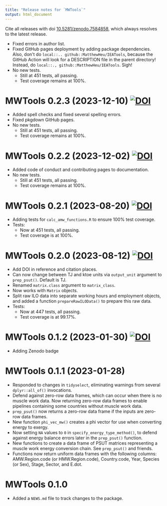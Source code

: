 ```yaml
---
title: "Release notes for `MWTools`"
output: html_document
---
```


Cite all releases with doi [10.5281/zenodo.7584858](https://doi.org/10.5281/zenodo.7584858), 
which always resolves to the latest release.

* Fixed errors in author list.
* Fixed GitHub pages deployment by adding package dependencies.
  Also, don't do `local::.. github::MatthewHeu/IEATools`, because
  the GitHub Action will look for a DESCRIPTION file in the parent directory!
  Instead, do `local::., github::MatthewHeu/IEATools`.
  Sigh! 
* No new tests.
    * Still at 451 tests, all passing.
    * Test coverage remains at 100%.


# MWTools 0.2.3 (2023-12-10) [![DOI](https://zenodo.org/badge/DOI/10.5281/zenodo.10340976.svg)](https://doi.org/10.5281/zenodo.10340976)

* Added spell checks and fixed several spelling errors.
* Fixed pkgdown GitHub pages.
* No new tests.
    * Still at 451 tests, all passing.
    * Test coverage remains at 100%.


# MWTools 0.2.2 (2023-12-02) [![DOI](https://zenodo.org/badge/DOI/10.5281/zenodo.10251505.svg)](https://doi.org/10.5281/zenodo.10251505)

* Added code of conduct and contributing pages to documentation.
* No new tests.
    * Still at 451 tests, all passing.
    * Test coverage remains at 100%.


# MWTools 0.2.1 (2023-08-20) [![DOI](https://zenodo.org/badge/DOI/10.5281/zenodo.8266809.svg)](https://doi.org/10.5281/zenodo.8266809)

* Adding tests for `calc_amw_functions.R` to ensure 100% test coverage.
* Tests:
    * Now at 451 tests, all passing.
    * Test coverage is at 100%.


# MWTools 0.2.0 (2023-08-12) [![DOI](https://zenodo.org/badge/DOI/10.5281/zenodo.8240992.svg)](https://doi.org/10.5281/zenodo.8240992)

* Add DOI in reference and citation places.
* Can now change between TJ and ktoe units
  via `output_unit` argument to `prep_psut()`.
  Default is TJ.
* Renamed `matrix.class` argument to `matrix_class`.
* Now works with `Matrix` objects.
* Split raw ILO data into separate working hours and employment objects, and
  added a function `prepareRawILOData()` to prepare this raw data.
* Tests:
    * Now at 447 tests, all passing.
    * Test coverage is at 99.17%.


# MWTools 0.1.2 (2023-01-30) [![DOI](https://zenodo.org/badge/DOI/10.5281/zenodo.7584859.svg)](https://doi.org/10.5281/zenodo.7584859)

* Adding Zenodo badge


# MWTools 0.1.1 (2023-01-28)

* Responded to changes in `tidyselect`, 
  eliminating warnings from several `dplyr::all_of()` invocations.
* Defend against zero-row data frames,
  which can occur when there is no muscle work data.
  Now returning zero-row data frames
  to enable pipelines containing some countries without muscle work data.
* `prep_psut()` now returns a zero-row data frame
  if the inputs are zero-row data frames.
* New function `phi_vec_mw()` creates a phi vector 
  for use when converting energy to exergy.
* Now setting `NA` values to `0` in `specify_energy_type_method()`,
  to defend against energy balance errors later in the `prep_psut()` 
  function.
* New functions to create a data frame of PSUT matrices
  representing a muscle work energy conversion chain.
  See `prep_psut()` and friends.
* Functions now return uniform data frames with the following columns:
  AMW.Region.code (or HMW.Region.code), Country.code, Year, 
  Species (or Sex), Stage, Sector, and E.dot.


# MWTools 0.1.0

* Added a `NEWS.md` file to track changes to the package.
